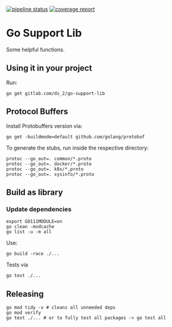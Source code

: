 [![pipeline status](https://gitlab.com/ds_2/go-support-lib/badges/master/pipeline.svg)](https://gitlab.com/ds_2/go-support-lib/commits/master)
[![coverage report](https://gitlab.com/ds_2/go-support-lib/badges/master/coverage.svg)](https://gitlab.com/ds_2/go-support-lib/commits/master)


# Go Support Lib

Some helpful functions.

## Using it in your project

Run:

    go get gitlab.com/ds_2/go-support-lib

## Protocol Buffers

Install Protobuffers version via:

    go get -buildmode=default github.com/golang/protobuf

To generate the stubs, run inside the respective directory:

    protoc --go_out=. common/*.proto
    protoc --go_out=. docker/*.proto
    protoc --go_out=. k8s/*.proto
    protoc --go_out=. sysinfo/*.proto

## Build as library

### Update dependencies

    export GO111MODULE=on
    go clean -modcache
    go list -u -m all

Use:

    go build -race ./...
    
Tests via

    go test ./...

## Releasing

    go mod tidy -v # cleans all unneeded deps
    go mod verify
    go test ./... # or to fully test all packages -> go test all
